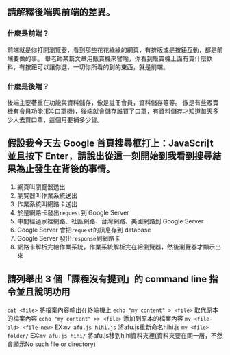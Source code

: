 ## 請解釋後端與前端的差異。

### 什麼是前端？
前端就是你打開瀏覽器，看到那些花花綠綠的網頁，有排版或是按鈕互動，都是前端要做的事。
舉老師某篇文章用販賣機來譬喻，你看到販賣機上面有賣什麼飲料，有按鈕可以讓你選，一切你所看的到的東西，就是前端。

### 什麼是後端？
後端主要著重在功能與資料儲存，像是註冊會員，資料儲存等等。
像是有些販賣機有會員功能(EX:口罩機)，後端就會儲存誰買了口罩，有資料儲存才知道每天多少人去買口罩，這個月要補多少貨。


## 假設我今天去 Google 首頁搜尋框打上：JavaScri[t 並且按下 Enter，請說出從這一刻開始到我看到搜尋結果為止發生在背後的事情。

1. 網頁叫瀏覽器送出
2. 瀏覽器叫作業系統送出
3. 作業系統叫網路卡送出
4. 於是網路卡發出`request`到 Google Server
5. 中間經過家裡網路、社區網路、台灣網路、美國網路到 Google Server
6. Google Server 會把`request`的訊息存到 database 
7. Google Server 發出`response`到網路卡
8. 網路卡解析完給作業系統，作業系統解析完在給瀏覽器，然後瀏覽器才顯示出來


## 請列舉出 3 個「課程沒有提到」的 command line 指令並且說明功用
`cat <file>`  將檔案內容輸出在終端機上
`echo "my content" > <file>`   取代原本的檔案內容
`echo "my content" >> <file>`   添加到原本的檔案內容
`mv <file-old> <file-new>`  EX:`mv afu.js hihi.js` 將afu.js重新命名hihi.js
`mv <file> folder/`   EX:`mv afu.js hihi/`   將afu.js移到hihi資料夾裡(資料夾要在同一層，不然會顯示No such file or directory) 
